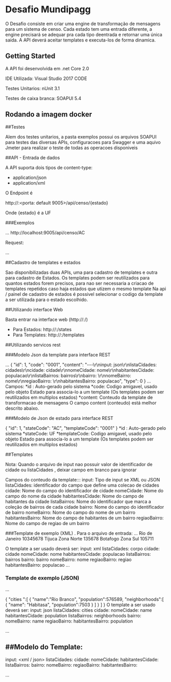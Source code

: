 # Desafio Mundipagg

O Desafio consiste em criar uma engine de transformação de mensagens para um sistema de censo.
Cada estado tem uma entrada diferente, a engine precisará se adequar pra cada tipo deentrada e retornar uma única saida. 
A API deverá aceitar templates e executa-los de forma dinamica.


## Getting Started

A API foi desenvolvida em .net Core 2.0

IDE Utilizada: Visual Studio 2017 CODE

Testes Unitarios: nUnit 3.1

Testes de caixa branca: SOAPUI 5.4



## Rodando a imagem docker


##Testes

Alem dos testes unitarios, a pasta exemplos possui os arquivos SOAPUI para testes das diversas APIs, configuracoes para Swagger
e uma aquivo Jmeter para realizar o teste de todas as operacoes disponiveis


##API - Entrada de dados

A API suporta dois tipos de content-type:
* application/json
* application/xml

O Endpoint é 

http://<server>:<porta: default 9005>/api/censo/{estado}

Onde {estado} é a UF 

###Exemplos

...
http://localhost:9005/api/censo/AC

Request:



...



##Cadastro de templates e estados

 Sao disponibilizadas duas APIs, uma para cadastro de templates e outra para cadastro de Estados.
 Os templates podem ser reutilizados para quantos estados forem precisos, para nao ser necessaria a criacao de templates repetidos caso haja estados que utizem o mesmo template
 Na api / painel de cadastro de estados é possivel selecionar o codigo da template a ser utilizada para o estado escolhido.

##Utilizando interface Web

Basta entrar na interface web (http://<server>:<porta>/)

* Para Estados: http://<server>:<porta>/states
* Para Templates: http://<server>:<porta>/templates

##Utilizando servicos rest

###Modelo Json da template para interface REST

...
      {
      "id": 1,
      "code": "0001",
      "content": "---\r\ninput: json\r\nlistaCidades: cidades\r\ncidade: cidade\r\nnomeCidade: nome\r\nhabitantesCidade: populacao\r\nlistaBairros: bairros\r\nbairro: \r\nnomeBairro: nome\r\nregiaoBairro: \r\nhabitantesBairro: populacao",
      "type": 0
   }
...
Campos:
 *id  : Auto-gerado pelo sistema
 *code: Codigo amigavel, usado pelo objeto Estado para associa-lo a um template (Os templates podem ser reutilizados em multiplos estados) 
 *content: Conteudo da template de transformacao de mensagens
 O campo content (conteudo) está melhor descrito abaixo. 
 
###Modelo de Json de estado para interface REST

{
   "id": 1,
   "stateCode": "AC",
   "templateCode": "0001"
}
 *id  : Auto-gerado pelo sistema
 *stateCode: UF
 *templateCode: Codigo amigavel, usado pelo objeto Estado para associa-lo a um template (Os templates podem ser reutilizados em multiplos estados)  
  
##Templates


 Nota: Quando o arquivo de input nao possuir valor de identificador de cidade ou listaCidades , deixar campo em branco para ignorar

 Campos do conteudo da template:::
 input: Tipo de input se XML ou JSON
 listaCidades: identificador do campo que define uma colecao de cidades 
 cidade: Nome do campo do identificador de cidade
 nomeCidade: Nome do campo do nome da cidade
 habitantesCidade: Nome do campo de habitantes da cidade
 listaBairros: Nome do identificador que marca a coleção de bairros de cada cidade
 bairro: Nome do campo do identificador de bairro
 nomeBairro: Nome do campo do nome de um bairro
 habitantesBairro: Nome do campo de habitantes de um bairro
 regiaoBairro: Nome do campo de regiao de um bairro


 ###Template de exemplo (XML) . Para o arquivo de entrada:
...
 <corpo> 
    <cidade> 
        <nome> Rio de Janeiro</nome>
        <populacao>10345678</populacao>
        <bairros>
            <bairro> 
                <nome> Tijuca</nome>
                <regiao>Zona Norte</regiao>
                <populacao >135678</populacao>
            <bairro>
                <nome> Botafogo</nome>
                <regiao>Zona Sul</regiao>
                <populacao>105711</populacao>
            </bairro>
        </bairros> 
    </cidade> 
 </corpo> 

 O template a ser usado deverá ser:
 input: xml
 listaCidades: corpo
 cidade: cidade
 nomeCidade: nome
 habitantesCidade: populacao
 listaBairros: bairros
 bairro: bairro
 nomeBairro: nome
 regiaoBairro: regiao
 habitantesBairro: populacao
...

### Template de exemplo (JSON)
...

{
    "cities ":[ 
    {
        "name":"Rio Branco", 
        "population":576589,
        "neighborhoods":[
                {
                    "name": "Habitasa",
                    "population":7503
                }
            ]
        }
    ]
 }
 O template a ser usado deverá ser:
 input: json
 listaCidades: cities
 cidade: 
 nomeCidade: name
 habitantesCidade: population
 listaBairros: neighborhoods
 bairro: 
 nomeBairro: name
 regiaoBairro: 
 habitantesBairro: population


...
	 
##Modelo do Template:
---
input: <xml / json>
listaCidades: <cidades>
cidade: <cidade>
nomeCidade: <nome>
habitantesCidade: <habitantes>
listaBairros: <bairros>
bairro: <bairro>
nomeBairro: <nome>
regiaoBairro: <regiao>
habitantesBairro: <habitantes>
    
...